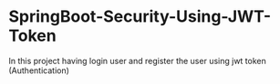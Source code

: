 # SpringBoot-Security-Using-JWT-Token
In this project having login user and register the user using jwt token (Authentication)
